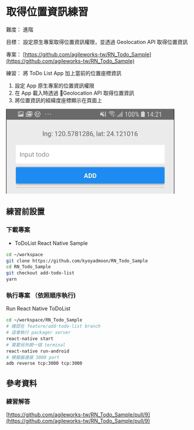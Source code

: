 # 取得位置資訊練習

難度： 進階

目標： 設定原生專案取得位置資訊權限，並透過 Geolocation API 取得位置資訊

專案： [https://github.com/agileworks-tw/RN_Todo_Sample](https://github.com/agileworks-tw/RN_Todo_Sample)

練習：
將 ToDo List App 加上當前的位置座標資訊

1. 設定 App 原生專案的位置資訊權限
2. 在 App 載入時透過 Geolocation API 取得位置資訊
3. 將位置資訊的經緯度座標顯示在頁面上

![](assets/2018-10-25-14-22-35.png)

## 練習前設置

### 下載專案

- ToDoList React Native Sample

```bash
cd ~/workspace
git clone https://github.com/kyoyadmoon/RN_Todo_Sample
cd RN_Todo_Sample
git checkout add-todo-list
yarn
```

### 執行專案 （依照順序執行)

Run React Native ToDoList

```bash
cd ~/workspace/RN_Todo_Sample
# 確認在 feature/add-todo-list branch
# 這會執行 packager server
react-native start
# 需要另外開一個 terminal
react-native run-android
# 模擬器連接 3000 port
adb reverse tcp:3000 tcp:3000
```

## 參考資料

### 練習解答

[https://github.com/agileworks-tw/RN_Todo_Sample/pull/9](https://github.com/agileworks-tw/RN_Todo_Sample/pull/9)
